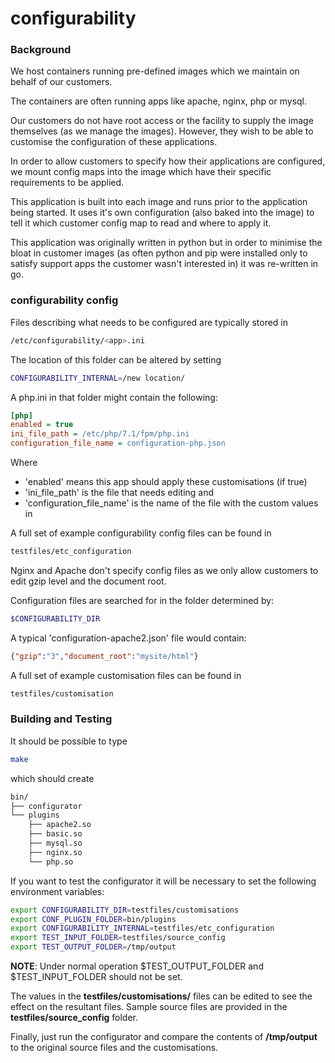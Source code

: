 # configurability

### Background
We host containers running pre-defined images which we maintain on behalf
of our customers.

The containers are often running apps like apache, nginx, php or mysql.

Our customers do not have root access or the facility to supply the 
image themselves (as we manage the images). However, they wish to be 
able to customise the configuration of these applications.

In order to allow customers to specify how their applications are
configured, we mount config maps into the image which have their
specific requirements to be applied.

This application is built into each image and runs prior to the
application being started. It uses it's own configuration (also baked
into the image) to tell it which customer config map to read and where
to apply it.

This application was originally written in python but in order to 
minimise the bloat in customer images (as often python and pip were 
installed only to satisfy support apps the customer wasn't interested 
in) it was re-written in go.

### configurability config
Files describing what needs to be configured are typically stored in
```bash
/etc/configurability/<app>.ini
```

The location of this folder can be altered by setting
```bash
CONFIGURABILITY_INTERNAL=/new location/
```

A php.ini in that folder might contain the following:
```ini
[php]
enabled = true
ini_file_path = /etc/php/7.1/fpm/php.ini
configuration_file_name = configuration-php.json
```

Where

* 'enabled' means this app should apply these customisations (if true)
* 'ini_file_path' is the file that needs editing and
* 'configuration_file_name' is the name of the file with the custom values
in

A full set of example configurability config files can be found in
```bash
testfiles/etc_configuration
```

Nginx and Apache don't specify config files as we only allow customers to
edit gzip level and the document root.

Configuration files are searched for in the folder determined by:
```bash
$CONFIGURABILITY_DIR
```

A typical 'configuration-apache2.json' file would contain:
```json
{"gzip":"3","document_root":"mysite/html"}
```

A full set of example customisation files can be found in
```bash
testfiles/customisation
```

### Building and Testing

It should be possible to type
```bash
make
```
which should create
```bash
bin/
├── configurator
└── plugins
    ├── apache2.so
    ├── basic.so
    ├── mysql.so
    ├── nginx.so
    └── php.so

```

If you want to test the configurator it will be necessary to set the
following environment variables:

```bash
export CONFIGURABILITY_DIR=testfiles/customisations
export CONF_PLUGIN_FOLDER=bin/plugins
export CONFIGURABILITY_INTERNAL=testfiles/etc_configuration
export TEST_INPUT_FOLDER=testfiles/source_config
export TEST_OUTPUT_FOLDER=/tmp/output
```

**NOTE**: Under normal operation $TEST_OUTPUT_FOLDER and
$TEST_INPUT_FOLDER should not be set.

The values in the **testfiles/customisations/** files can be edited to 
see the effect on the resultant files. Sample source files are provided
in the **testfiles/source_config** folder.

Finally, just run the configurator and compare the contents of
**/tmp/output** to the original source files and the customisations.


